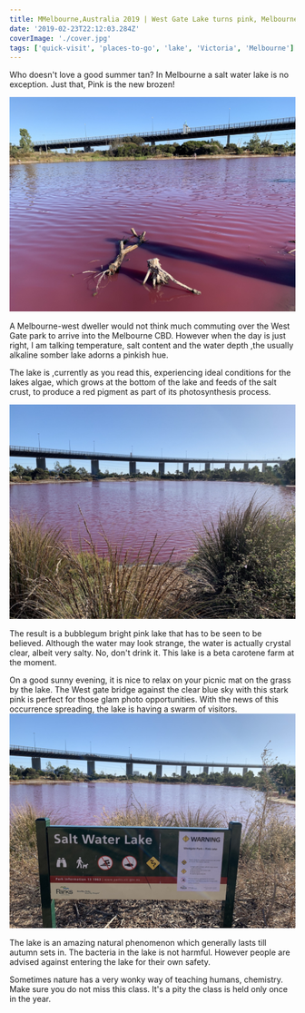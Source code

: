 ```yaml
---
title: MMelbourne,Australia 2019 | West Gate Lake turns pink, Melbourne CBD
date: '2019-02-23T22:12:03.284Z'
coverImage: './cover.jpg'
tags: ['quick-visit', 'places-to-go', 'lake', 'Victoria', 'Melbourne']
---
```


Who doesn't love a good summer tan? In Melbourne a salt water lake is no exception. Just that, Pink is the new brozen!

![nature](./nature.jpg)

A Melbourne-west dweller would not think much commuting over the West Gate park to arrive into the Melbourne CBD. However when the day is just right, I am talking temperature, salt content and the water depth ,the usually alkaline somber lake adorns a pinkish hue.

The lake is ,currently as you read this, experiencing ideal conditions for the lakes algae, which grows at the bottom of the lake and feeds of the salt crust, to produce a red pigment as part of its photosynthesis process.

![west gate bridge](./west-gate-bridge.jpg)

The result is a bubblegum bright pink lake that has to be seen to be believed. Although the water may look strange, the water is actually crystal clear, albeit very salty. No, don't drink it.
This lake is a beta carotene farm at the moment.

On a good sunny evening, it is nice to relax on your picnic mat on the grass by the lake. The West gate bridge against the clear blue sky with this stark pink is perfect for those glam photo opportunities.
With the news of this occurrence spreading, the lake is having a swarm of visitors.
![salt water lake](./salt-water-lake-signage.jpg)

The lake is an amazing natural phenomenon which generally lasts till autumn sets in. The bacteria in the lake is not harmful. However people are advised against entering the lake for their own safety.

Sometimes nature has a very wonky way of teaching humans, chemistry. Make sure you do not miss this class. It's a pity the class is held only once in the year.
